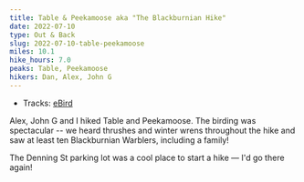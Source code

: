 ```yaml
---
title: Table & Peekamoose aka "The Blackburnian Hike"
date: 2022-07-10
type: Out & Back
slug: 2022-07-10-table-peekamoose
miles: 10.1
hike_hours: 7.0
peaks: Table, Peekamoose
hikers: Dan, Alex, John G
---
```


- Tracks: [eBird](https://ebird.org/checklist/S114987728)

<!-- excerpt -->

Alex, John G and I hiked Table and Peekamoose. The birding was spectacular -- we heard thrushes and winter wrens throughout the hike and saw at least ten Blackburnian Warblers, including a family!

<!-- /excerpt -->

The Denning St parking lot was a cool place to start a hike — I'd go there again!
